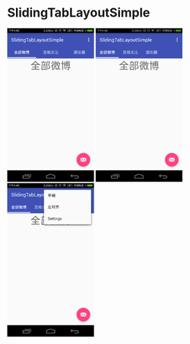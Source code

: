 # SlidingTabLayoutSimple
<img src="./screenshot/Screenshot_2015-12-01-16-48-30.png" width=200 height=355 />
<img src="./screenshot/Screenshot_2015-12-01-16-48-37.png" width=200 height=355 />
<img src="./screenshot/Screenshot_2015-12-01-16-48-42.png" width=200 height=355 />
